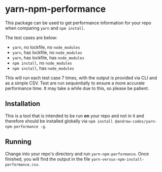 # yarn-npm-performance
This package can be used to get performance information for your repo when comparing `yarn` and `npm install`.

The test cases are below:

- `yarn`, no lockfile, no `node_modules`
- `yarn`, has lockfile, no `node_modules`
- `yarn`, has lockfile, has `node_modules`
- `npm install`, no `node_modules`
- `npm install`, has `node_modules`

This will run each test case 7 times, with the output is provided via CLI and as a simple CSV. Test are run sequentially to ensure a more accurate performance time. It may take a while due to this, so please be patient.

## Installation
This is a tool that is intended to be run **on** your repo and not in it and therefore should be installed globally via `npm install @andrew-codes/yarn-npm-performance -g`.

## Running
Change into your repo's directory and run `yarn-npm-performance`. Once finished, you will find the output in the file `yarn-versus-npm-install-performance.csv`.